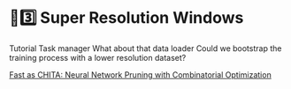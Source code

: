 # 🧬3️⃣ Super Resolution Windows
Tutorial
Task manager
What about that data loader
Could we bootstrap the training process with a lower resolution dataset? 

[Fast as CHITA: Neural Network Pruning with Combinatorial Optimization](https://arxiv.org/abs/2302.14623)  
